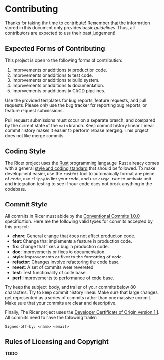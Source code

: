 <!--
SPDX-FileCopyrightText: 2024 Jason Pena <jasonpena@awkless.com>
SPDX-License-Identifier: MIT
-->

# Contributing

Thanks for taking the time to contribute! Remember that the information stored
in this document only provides basic _guidelines_. Thus, all contributors are
expected to use their bast judgement!

## Expected Forms of Contributing

This project is open to the following forms of contribution:

1. Improvements or additions to production code.
1. Improvements or additions to test code.
1. Improvements or additions to build system.
1. Improvements or additions to documentation.
1. Improvements or additions to CI/CD pipelines.

Use the provided templates for bug reports, feature requests, and pull requests.
Please only use the bug tracker for reporting bug reports, or feature request
submissions.

Pull request submissions must occur on a separate branch, and compared by the
current state of the `main` branch. Keep commit history linear. Linear commit
history makes it easier to perform rebase merging. This project does not like
merge commits.

## Coding Style

The Ricer project uses the [Rust][rust-lang] programming langauge. Rust already
comes with a general [style and coding standard][rust-style] that should be
followed. To make development easier, use the `rustfmt` tool to automaically
format any piece of code, use `clippy` to lint your code, and use `cargo test`
to activate unit and integration testing to see if your code does not break
anything in the codebase.

## Commit Style

All commits in Ricer must abide by the [Conventional Commits 1.0.0][cc1.0.0]
specification. Here are the following valid types for commits accepted by this
project:

- __chore__: General change that does not affect production code.
- __feat__: Change that implements a feature in production code.
- __fix__: Change that fixes a bug in production code.
- __doc__: Improvements or fixes to documentation.
- __style__: Improvements or fixes to the formatting of code.
- __refactor__: Changes involve refactoring the code base.
- __revert__: A set of commits were revereted.
- __test__: Test functionality of code base.
- __perf__: Improvements to performance of code base.

Try keep the subject, body, and trailer of your commits below 80 characters. Try
to keep commit history linear. Make sure that large changes get represented as a
series of commits rather than one massive commit. Make sure that your commits are
clear and descriptive.

Finally, The Ricer project uses the [Developer Certificate of Origin version
1.1][linux-dco]. All commits need to have the following trailer:

```
Signed-off-by: <name> <email>
```

## Rules of Licensing and Copyright

__TODO__

[rust-lang]: doc.rust-lang.org
[rust-style]: doc.rust-lang.org/beta/style-guide/index.html
[cc1.0.0]: https://www.conventionalcommits.org/en/v1.0.0/
[linux-dco]: https://en.wikipedia.org/wiki/Developer_Certificate_of_Origin
